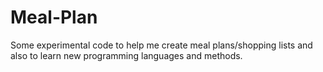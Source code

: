 # Meal-Plan
Some experimental code to help me create meal plans/shopping lists and also to learn new programming languages and methods.
